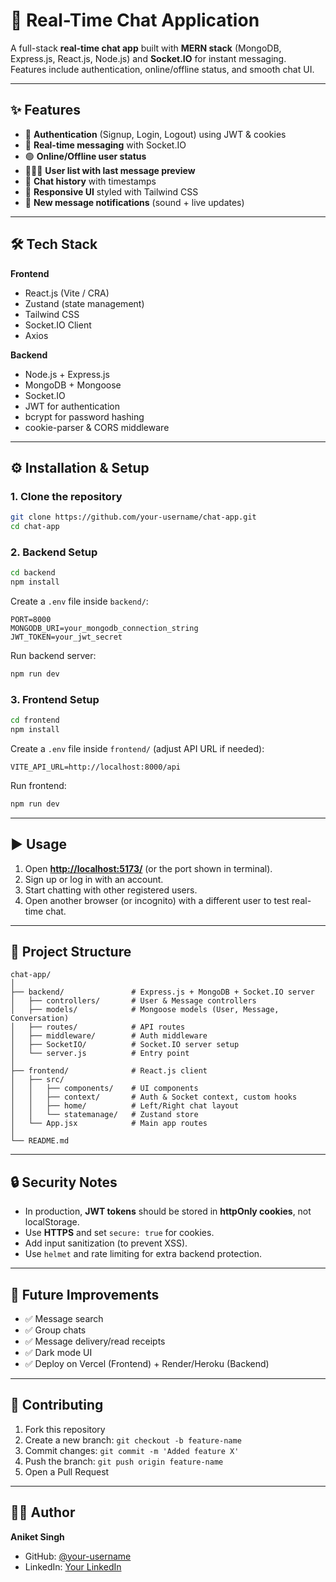 # 💬 Real-Time Chat Application

A full-stack **real-time chat app** built with **MERN stack** (MongoDB, Express.js, React.js, Node.js) and **Socket.IO** for instant messaging.  
Features include authentication, online/offline status, and smooth chat UI.

---

## ✨ Features

- 🔐 **Authentication** (Signup, Login, Logout) using JWT & cookies  
- 💬 **Real-time messaging** with Socket.IO  
- 🟢 **Online/Offline user status**  
- 🧑‍🤝‍🧑 **User list with last message preview**  
- 📜 **Chat history** with timestamps  
- 🎨 **Responsive UI** styled with Tailwind CSS  
- 🔔 **New message notifications** (sound + live updates)  

---

## 🛠️ Tech Stack

**Frontend**
- React.js (Vite / CRA)
- Zustand (state management)
- Tailwind CSS
- Socket.IO Client
- Axios

**Backend**
- Node.js + Express.js
- MongoDB + Mongoose
- Socket.IO
- JWT for authentication
- bcrypt for password hashing
- cookie-parser & CORS middleware

---

## ⚙️ Installation & Setup

### 1. Clone the repository
```bash
git clone https://github.com/your-username/chat-app.git
cd chat-app
````

### 2. Backend Setup

```bash
cd backend
npm install
```

Create a `.env` file inside `backend/`:

```env
PORT=8000
MONGODB_URI=your_mongodb_connection_string
JWT_TOKEN=your_jwt_secret
```

Run backend server:

```bash
npm run dev
```

### 3. Frontend Setup

```bash
cd frontend
npm install
```

Create a `.env` file inside `frontend/` (adjust API URL if needed):

```env
VITE_API_URL=http://localhost:8000/api
```

Run frontend:

```bash
npm run dev
```

---

## ▶️ Usage

1. Open **[http://localhost:5173/](http://localhost:5173/)** (or the port shown in terminal).
2. Sign up or log in with an account.
3. Start chatting with other registered users.
4. Open another browser (or incognito) with a different user to test real-time chat.

---

## 📂 Project Structure

```
chat-app/
│
├── backend/               # Express.js + MongoDB + Socket.IO server
│   ├── controllers/       # User & Message controllers
│   ├── models/            # Mongoose models (User, Message, Conversation)
│   ├── routes/            # API routes
│   ├── middleware/        # Auth middleware
│   ├── SocketIO/          # Socket.IO server setup
│   └── server.js          # Entry point
│
├── frontend/              # React.js client
│   ├── src/
│   │   ├── components/    # UI components
│   │   ├── context/       # Auth & Socket context, custom hooks
│   │   ├── home/          # Left/Right chat layout
│   │   └── statemanage/   # Zustand store
│   └── App.jsx            # Main app routes
│
└── README.md
```

---

## 🔒 Security Notes

* In production, **JWT tokens** should be stored in **httpOnly cookies**, not localStorage.
* Use **HTTPS** and set `secure: true` for cookies.
* Add input sanitization (to prevent XSS).
* Use `helmet` and rate limiting for extra backend protection.

---

## 🚀 Future Improvements

* ✅ Message search
* ✅ Group chats
* ✅ Message delivery/read receipts
* ✅ Dark mode UI
* ✅ Deploy on Vercel (Frontend) + Render/Heroku (Backend)

---

## 🤝 Contributing

1. Fork this repository
2. Create a new branch: `git checkout -b feature-name`
3. Commit changes: `git commit -m 'Added feature X'`
4. Push the branch: `git push origin feature-name`
5. Open a Pull Request

---

## 👨‍💻 Author

**Aniket Singh**

* GitHub: [@your-username](https://github.com/aniketsingh-214)
* LinkedIn: [Your LinkedIn](https://www.linkedin.com/in/aniketsingh214)

